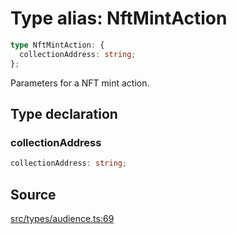 # Type alias: NftMintAction

```ts
type NftMintAction: {
  collectionAddress: string;
};
```

Parameters for a NFT mint action.

## Type declaration

### collectionAddress

```ts
collectionAddress: string;
```

## Source

[src/types/audience.ts:69](https://github.com/torque-labs/torque-ts-sdk/blob/3bb7686d9ca1711cb29a16a45efd25d459673e82/src/types/audience.ts#L69)
